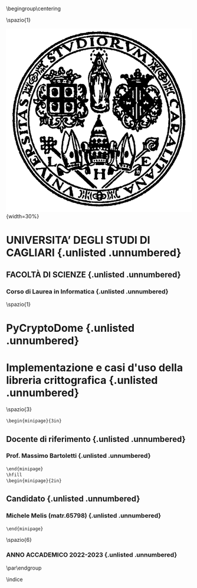 \begingroup\centering

\spazio{1}

![](Elaborato/img/unica.png){width=30%}

# UNIVERSITA’ DEGLI STUDI DI CAGLIARI {.unlisted .unnumbered}
## FACOLTÀ DI SCIENZE {.unlisted .unnumbered}
### Corso di Laurea in Informatica {.unlisted .unnumbered}

\spazio{1}

# PyCryptoDome {.unlisted .unnumbered}
# Implementazione e casi d'uso della libreria crittografica {.unlisted .unnumbered}

\spazio{3}

```{=latex}
\begin{minipage}{3in}
```
## Docente di riferimento {.unlisted .unnumbered}
### Prof. Massimo Bartoletti {.unlisted .unnumbered}
``` {=latex}
\end{minipage}
\hfill
\begin{minipage}{2in}
```
## Candidato {.unlisted .unnumbered}
### Michele Melis (matr.65798) {.unlisted .unnumbered}
```{=latex}
\end{minipage}
```

\spazio{6}

### ANNO ACCADEMICO 2022-2023 {.unlisted .unnumbered}

\par\endgroup

\indice
